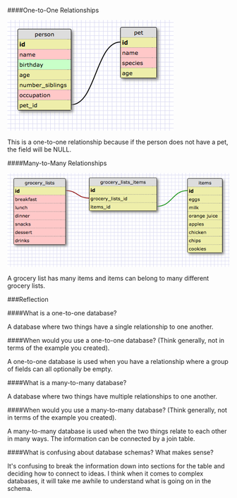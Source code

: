 ####One-to-One Relationships

![one-to-one](./imgs/one-to-one.png)

This is a one-to-one relationship because if the person does not have a pet, the field will be NULL.

####Many-to-Many Relationships

![one-to-one](./imgs/many-to-many.png)

A grocery list has many items and items can belong to many different grocery lists.

###Reflection

####What is a one-to-one database?

A database where two things have a single relationship to one another.

####When would you use a one-to-one database? (Think generally, not in terms of the example you created).

A one-to-one database is used when you have a relationship where a group of fields can all optionally be empty.

####What is a many-to-many database?

A database where two things have multiple relationships to one another.

####When would you use a many-to-many database? (Think generally, not in terms of the example you created).

A many-to-many database is used when the two things relate to each other in many ways. The information can be connected by a join table.

####What is confusing about database schemas? What makes sense?

It's confusing to break the information down into sections for the table and deciding how to connect to ideas. I think when it comes to complex databases, it will take me awhile to understand what is going on in the schema.